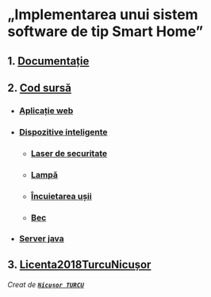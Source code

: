 # „Implementarea unui sistem software de tip Smart Home”

## 1. [Documentație](https://github.com/turcunicusor/Licenta/blob/master/Documentation "Apasă aici pentru a accesa documentația.")

## 2. [Cod sursă](https://github.com/turcunicusor/Licenta/tree/master/Source%20Code "Apasă aici pentru a accesa codul sursă.")
 * ### [Aplicație web](https://github.com/turcunicusor/Licenta/tree/master/Source%20Code/Frontend/smarthome "Apasă aici pentru a accesa codul sursă.")

 * ### [Dispozitive inteligente](https://github.com/turcunicusor/Licenta/tree/master/Source%20Code/Client/Devices "Apasă aici pentru a accesa codul sursă.")
   * ### [Laser de securitate](https://github.com/turcunicusor/Licenta/tree/master/Source%20Code/Client/Devices/SecurityLaser "Apasă aici pentru a accesa codul sursă.")
    * ### [Lampă](https://github.com/turcunicusor/Licenta/tree/master/Source%20Code/Client/Devices/Lamp "Apasă aici pentru a accesa codul sursă.")
    * ### [Încuietarea ușii](https://github.com/turcunicusor/Licenta/tree/master/Source%20Code/Client/Devices/DoorLock "Apasă aici pentru a accesa codul sursă.")
    * ### [Bec](https://github.com/turcunicusor/Licenta/tree/master/Source%20Code/Client/Devices/LightBulb "Apasă aici pentru a accesa codul sursă.")
 * ### [Server java](https://github.com/turcunicusor/Licenta/tree/master/Source%20Code/ServerSH "Apasă aici pentru a accesa codul sursă.")

## 3. [Licenta2018TurcuNicușor](https://github.com/turcunicusor/Licenta/tree/master/Licenta2018TurcuNicu%C8%99or "Apasă aici pentru a accesa acest folder.")

###### Creat de [_**`Nicușor TURCU`**_](https://github.com/turcunicusor "Github")

